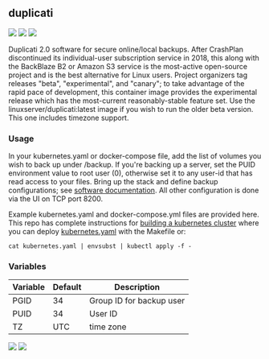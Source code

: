 ## duplicati

[![](https://images.microbadger.com/badges/version/instantlinux/duplicati.svg)](https://microbadger.com/images/instantlinux/duplicati "Version badge") [![](https://images.microbadger.com/badges/image/instantlinux/duplicati.svg)](https://microbadger.com/images/instantlinux/duplicati "Image badge") [![](https://images.microbadger.com/badges/commit/instantlinux/duplicati.svg)](https://microbadger.com/images/instantlinux/duplicati "Commit badge")

Duplicati 2.0 software for secure online/local backups. After CrashPlan discontinued its individual-user subscription service in 2018, this along with the BackBlaze B2 or Amazon S3 service is the most-active open-source project and is the best alternative for Linux users. Project organizers tag releases "beta", "experimental", and "canary"; to take advantage of the rapid pace of development, this container image provides the experimental release which has the most-current reasonably-stable feature set. Use the linuxserver/duplicati:latest image if you wish to run the older beta version. This one includes timezone support.

### Usage

In your kubernetes.yaml or docker-compose file, add the list of volumes you wish to back up under /backup. If you're backing up a server, set the PUID environment value to root user (0), otherwise set it to any user-id that has read access to your files. Bring up the stack and define backup configurations; see [software documentation](https://github.com/duplicati/duplicati/wiki). All other configuration is done via the UI on TCP port 8200.

Example kubernetes.yaml and docker-compose.yml files are provided here. This repo has complete instructions for
[building a kubernetes cluster](https://github.com/instantlinux/docker-tools/blob/master/k8s/README.md) where you can deploy [kubernetes.yaml](https://github.com/instantlinux/docker-tools/blob/master/images/duplicati/kubernetes.yaml) with the Makefile or:
~~~
cat kubernetes.yaml | envsubst | kubectl apply -f -
~~~

### Variables

Variable | Default | Description
-------- | ------- | -----------
PGID | 34 | Group ID for backup user
PUID | 34 | User ID
TZ | UTC | time zone

[![](https://images.microbadger.com/badges/license/instantlinux/duplicati.svg)](https://microbadger.com/images/instantlinux/duplicati "License badge") [![](https://img.shields.io/badge/code-duplicati%2Fduplicati-blue.svg)](https://github.com/duplicati/duplicati "Code repo")
